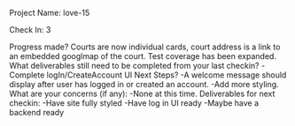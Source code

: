 Project Name: love-15

Check In: 3

Progress made?
  Courts are now individual cards, court address is a link to an embedded googlmap of the court. Test coverage has been expanded.
What deliverables still need to be completed from your last checkin?
  -Complete logIn/CreateAccount UI
Next Steps?
  -A welcome message should display after user has logged in or created an account.
  -Add more styling.
What are your concerns (if any): 
  -None at this time.
Deliverables for next checkin:
  -Have site fully styled
  -Have log in UI ready
  -Maybe have a backend ready
